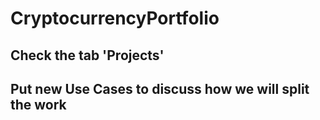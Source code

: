 # CryptocurrencyPortfolio
## Check the tab 'Projects'
## Put new Use Cases to discuss how we will split the work

